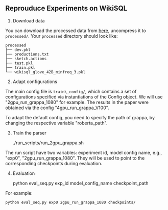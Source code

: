 ## Reprouduce Experiments on WikiSQL

1. Download data

You can download the processed data from [here](https://drive.google.com/file/d/1dXsx8WJolMDB2AE6QpZ62nDyqwm8tPiL/view), uncompress it to `processed/`. 
Your `processed` directory should look like:

```
processed
├── dev.pkl
├── productions.txt
├── sketch.actions
├── test.pkl
├── train.pkl
└── wikisql_glove_42B_minfreq_3.pkl
```

2. Adapt configurations

The main config file is `train\_config/`, which contains a set of configurations specified via instantiations of 
the Config object. We will use "2gpu_run_grappa_1080" for example. The results in the paper were obtained via the config "4gpu_run_grappa_V100".

To adapt the default config, you need to specify the path of grappa, by changing the respective variable "roberta_path".

3. Train the parser

    ./run_scripts/run_2gpu_grappa.sh

The run script have two variables: experiment id, model config name, e.g., "exp0", "2gpu_run_grappa_1080". 
They will be used to point to the corresponding checkpoints during evaluation.

4. Evaluation

    python eval_seq.py exp_id model_config_name checkpoint_path

For example:

    python eval_seq.py exp0 2gpu_run_grappa_1080 checkpoints/
